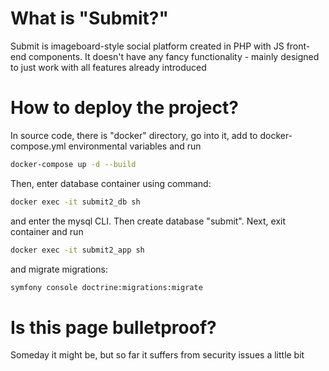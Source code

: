 # What is "Submit?"
Submit is imageboard-style social platform created in PHP with JS front-end components. It doesn't have any fancy functionality - mainly designed to just work with all features already introduced
# How to deploy the project?
In source code, there is "docker" directory, go into it, add to docker-compose.yml environmental variables and run 
```bash 
docker-compose up -d --build
```
Then, enter database container using command:
```bash
docker exec -it submit2_db sh
```
and enter the mysql CLI. Then create database "submit". Next, exit container and run
```bash
docker exec -it submit2_app sh
```
and migrate migrations:
```bash
symfony console doctrine:migrations:migrate
```
# Is this page bulletproof?
Someday it might be, but so far it suffers from security issues a little bit